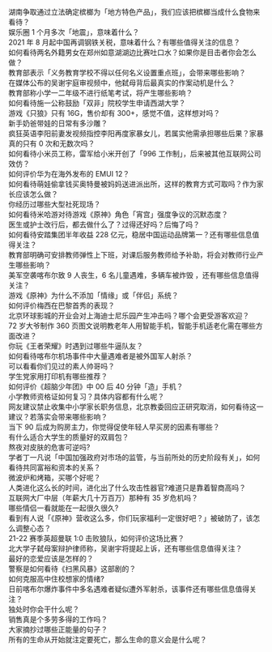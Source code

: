 湖南争取通过立法确定槟榔为「地方特色产品」，我们应该把槟榔当成什么食物来看待？  
娱乐圈 1 个月多次「地震」，意味着什么？  
2021 年 8 月起中国再调钢铁关税，意味着什么？有哪些值得关注的信息？  
如何看待两名外籍男女在郑州如意湖湖边比赛吐口水？如果你是目击者你会怎么做？  
教育部表示「义务教育学校不得以任何名义设置重点班」，会带来哪些影响？  
在媒体公布的吴谢宇庭审视频中，他弑母背后最真实的作案动机是什么？  
教育部称小学一二年级不进行纸笔考试，将产生哪些影响？  
如何看待施一公称鼓励「双非」院校学生申请西湖大学？  
游戏《只狼》只有 16G，售价却有 300+，感觉不值，这样想对吗？  
新手奶爸带娃的日常有多沙雕？  
疯狂英语李阳前妻发视频指控李阳再度家暴女儿，若属实他需承担哪些后果？家暴真的只有 0 次和无数次吗？  
如何看待小米员工称，雷军给小米开创了「996 工作制」，后来被其他互联网公司效仿？  
如何评价华为在海外发布的 EMUI 12？  
如何看待萌娃偷拿钱买奥特曼被妈妈送进派出所，这样的教育方式可取吗？作为家长应该怎么做？  
你经历过哪些大型社死现场？  
如何看待米哈游对待游戏《原神》角色「宵宫」强度争议的沉默态度？  
医生或护士改行后，都去做什么了？过得还好吗？后悔了吗？  
如何看待安踏集团半年收益 228 亿元，稳居中国运动品牌第一？还有哪些信息值得关注？  
教育部明确可安排教师弹性上下班，对课后服务教师给予补助，将会对教师行业产生哪些影响？  
美军空袭喀布尔致 9 人丧生，6 名儿童遇难，多辆车被炸毁 ，还有哪些信息值得关注？  
游戏《原神》为什么不添加「情缘」或「伴侣」系统？  
如何评价梅西在巴黎首秀的表现？  
北京环球影城的开业会对上海迪士尼乐园产生冲击吗？哪个会更受游客欢迎？  
72 岁大爷制作 360 页图文说明教老年人用智能手机，智能手机适老化需在哪些方面改进？  
你玩《王者荣耀》时遇到过哪些牛逼队友？  
如何看待喀布尔机场事件中大量遇难者是被外国军人射杀？  
可以看看你们见过的素人帅哥吗？  
学生党家用打印机有哪些推荐？  
如何评价《超脑少年团》中 00 后 40 分钟「造」手机？  
小学教师资格证如何复习？具体内容都有什么呢？  
网友建议禁止收集中小学家长职务信息，北京教委回应正研究取消，如何看待这一建议？若落实会带来哪些影响？  
当下 90 后成为购房主力，你觉得促使年轻人早买房的因素有哪些？  
有什么适合大学生的质量好的双肩包？  
熬夜对皮肤的危害可逆吗?  
学者丁一凡说「中国加强政府对市场的监管，与当前所处的历史阶段有关」，如何看待共同富裕和资本的关系？  
微波炉和烤箱，买哪个好呢？  
人类进化这么长的时间，进化出了什么攻击性器官?难道只是靠着智商高吗？  
互联网大厂中层（年薪大几十万百万）那种有 35 岁危机吗？  
哪些情侣一看就能在一起很久很久?  
看到有人说「《原神》营收这么多，你们玩家福利一定很好吧？」被破防了，该怎么调整心态？  
21-22 赛季英超曼联 1:0 击败狼队，如何评价这场比赛？  
北大学子弑母案辩护律师称，吴谢宇将提起上诉，还有哪些信息值得关注？  
最好的恋爱应该是怎样的？  
警察是如何看待《扫黑风暴》这部剧的？  
如何克服高中住校想家的情绪?  
日前喀布尔爆炸事件中多名遇难者疑似遭外军射杀，该事件还有哪些信息值得关注？  
独处时你会干什么呢？  
销售真是个多劳多得的工作吗？  
大家摘抄过哪些正能量的句子？  
所有的生命从开始就注定要死亡，那么生命的意义会是什么呢？  
